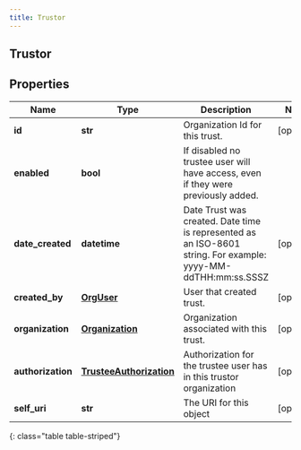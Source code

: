 ```yaml
---
title: Trustor
---
```

## Trustor

## Properties

|Name | Type | Description | Notes|
|------------ | ------------- | ------------- | -------------|
| **id** | **str** | Organization Id for this trust. | [optional] |
| **enabled** | **bool** | If disabled no trustee user will have access, even if they were previously added. | |
| **date_created** | **datetime** | Date Trust was created. Date time is represented as an ISO-8601 string. For example: yyyy-MM-ddTHH:mm:ss.SSSZ | [optional] |
| **created_by** | [**OrgUser**](OrgUser.html) | User that created trust. | [optional] |
| **organization** | [**Organization**](Organization.html) | Organization associated with this trust. | [optional] |
| **authorization** | [**TrusteeAuthorization**](TrusteeAuthorization.html) | Authorization for the trustee user has in this trustor organization | [optional] |
| **self_uri** | **str** | The URI for this object | [optional] |
{: class="table table-striped"}



